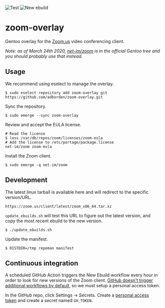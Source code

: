 ![Test](https://github.com/adborden/zoom-overlay/workflows/Test/badge.svg)
![New ebuild](https://github.com/adborden/zoom-overlay/workflows/New%20ebuild/badge.svg)


# zoom-overlay

Gentoo overlay for the [Zoom.us](https://zoom.us/) video conferencing client.

_Note: as of March 24th 2020,
[net-im/zoom](https://packages.gentoo.org/packages/net-im/zoom) is in the
official Gentoo tree and you should probably use that instead._


## Usage

We recommend using eselect to manage the overlay.

    $ sudo eselect repository add zoom-overlay git https://github.com/adborden/zoom-overlay.git

Sync the repository.

    $ sudo emerge --sync zoom-overlay

Review and accept the EULA license.

    # Read the license
    $ less /var/db/repos/zoom/licenses/zoom-eula
    # Add the license to /etc/portage/package.license
    net-im/zoom zoom-eula

Install the Zoom client.

    $ sudo emerge -q net-im/zoom


## Development

The latest linux tarball is available here and will redirect to the specific
version/URL.

    https://zoom.us/client/latest/zoom_x86_64.tar.xz

`update_ebuilds.sh` will test this URL to figure out the latest version, and
copy the most recent ebuild to the new version.

    $ ./update_ebuilds.sh

Update the manifest.

    $ DISTDIR=/tmp repoman manifest


## Continuous integration

A scheduled GitHub Action triggers the New Ebuild workflow every hour in order
to look for new versions of the Zoom client. [GitHub doesn't trigger additional
workflows by default](https://help.github.com/en/actions/reference/events-that-trigger-workflows#triggering-new-workflows-using-a-personal-access-token),
so we must setup a personal access token.

In the GitHub repo, click Settings -> Secrets. Create a [personal access
token](https://github.com/settings/tokens) and create a secret named `GH_TOKEN`.
